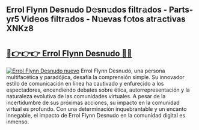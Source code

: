 ## Errol Flynn Desnudo D𝚎sn𝚞dos filtr𝚊dos - Parts-yr5 Vid𝚎os filtr𝚊dos - N𝚞evas f𝚘tos atr𝚊ctivas XNKz8

# <h2><a href="http://mb1b52.tromn.icu/?c=Errol+Flynn+Desnudo">🔗👉👉👉 Errol Flynn Desnudo 🔗🔗</a></h2>

[![Errol Flynn Desnudo nuevo](https://i.imgur.com/pEAQMta.gif)](http://mb1b52.tromn.icu/?c=Errol+Flynn+Desnudo)
Errol Flynn Desnudo, una persona multifacética y paradójica, desafía la comprensión simple. Su innovador estilo de comunicación en línea ha cautivado y enfurecido a los espectadores, encendiendo debates sobre ética, autorrepresentación y la naturaleza evolutiva de las comunidades virtuales. A pesar de la incertidumbre de sus próximas acciones, su impacto en la comunidad virtual es profundo. Con una determinación inquebrantable y un encanto innegable, el impacto de Errol Flynn Desnudo en la comunidad digital es inmenso.
